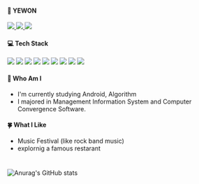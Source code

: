 #### 🥰 YEWON
<a href="mailto:ywkang.dev@gmail.com" target="_blank">
  <img src="https://img.shields.io/badge/ywkang.dev@gmail.com-EA4335?style=flat-square&logo=Gmail&logoColor=white"/>
</a>
<a href="https://www.instagram.com/kangye.won/" target="_blank">
  <img src="https://img.shields.io/badge/kangye.won-E4405F?style=flat-square&logo=Instagram&logoColor=white"/>
</a>
<a href="https://discord.com/login" target="_blank">
  <img src="https://img.shields.io/badge/yenyen9998-5865F2?style=flat-square&logo=Discord&logoColor=white"/>
</a>


#### 💻 Tech Stack
<img src="https://img.shields.io/badge/Android-3DDC84?style=flat-square&logo=Android&logoColor=white"/></a>
<img src="https://img.shields.io/badge/Java-007396?style=flat-square&logo=Java&logoColor=white"/></a>
<img src="https://img.shields.io/badge/Python-3766AB?style=flat-square&logo=Python&logoColor=white"/></a>
<img src="https://img.shields.io/badge/C-A8B9CC?style=flat-square&logo=C&logoColor=white"/></a>
<img src="https://img.shields.io/badge/C++-00599C?style=flat-square&logo=C++&logoColor=white"/></a>
<img src="https://img.shields.io/badge/Microsoft Azure-0078D4?style=flat-square&logo=Microsoft Azure&logoColor=white"/></a>
<img src="https://img.shields.io/badge/Django-092E20?style=flat-square&logo=Django&logoColor=white"/></a>
<img src="https://img.shields.io/badge/MongoDB-47A248?style=flat-square&logo=MongoDB&logoColor=white"/></a>
<img src="https://img.shields.io/badge/MySQL-4479A1?style=flat-square&logo=MySQL&logoColor=white"/></a>

#### 🐣 Who Am I
- I'm currently studying Android, Algorithm
- I majored in Management Information System and Computer Convergence Software.

#### 🍀 What I Like
- Music Festival (like rock band music)
- explornig a famous restarant  

#
![Anurag's GitHub stats](https://github-readme-stats.vercel.app/api?username=Kangyewon&show_icons=true&theme=radical)
